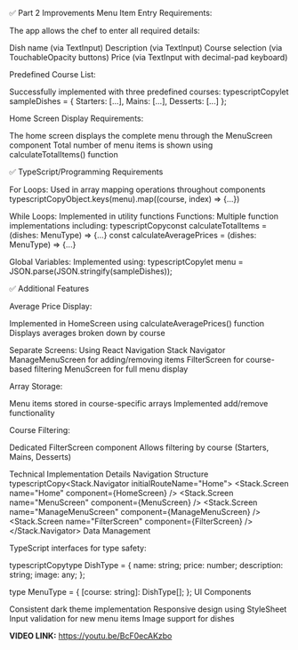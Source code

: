 ✅ Part 2 Improvements
Menu Item Entry Requirements:

The app allows the chef to enter all required details:

Dish name (via TextInput)
Description (via TextInput)
Course selection (via TouchableOpacity buttons)
Price (via TextInput with decimal-pad keyboard)

Predefined Course List:

Successfully implemented with three predefined courses:
typescriptCopylet sampleDishes = {
  Starters: [...],
  Mains: [...],
  Desserts: [...]
};


Home Screen Display Requirements:

The home screen displays the complete menu through the MenuScreen component
Total number of menu items is shown using calculateTotalItems() function

✅ TypeScript/Programming Requirements

For Loops: Used in array mapping operations throughout components
typescriptCopyObject.keys(menu).map((course, index) => {...})

While Loops: Implemented in utility functions
Functions: Multiple function implementations including:
typescriptCopyconst calculateTotalItems = (dishes: MenuType) => {...}
const calculateAveragePrices = (dishes: MenuType) => {...}

Global Variables: Implemented using:
typescriptCopylet menu = JSON.parse(JSON.stringify(sampleDishes));

✅ Additional Features

Average Price Display:

Implemented in HomeScreen using calculateAveragePrices() function
Displays averages broken down by course

Separate Screens:
Using React Navigation Stack Navigator
ManageMenuScreen for adding/removing items
FilterScreen for course-based filtering
MenuScreen for full menu display

Array Storage:

Menu items stored in course-specific arrays
Implemented add/remove functionality

Course Filtering:

Dedicated FilterScreen component
Allows filtering by course (Starters, Mains, Desserts)

Technical Implementation Details
Navigation Structure
typescriptCopy<Stack.Navigator initialRouteName="Home">
  <Stack.Screen name="Home" component={HomeScreen} />
  <Stack.Screen name="MenuScreen" component={MenuScreen} />
  <Stack.Screen name="ManageMenuScreen" component={ManageMenuScreen} />
  <Stack.Screen name="FilterScreen" component={FilterScreen} />
</Stack.Navigator>
Data Management

TypeScript interfaces for type safety:

typescriptCopytype DishType = {
  name: string;
  price: number;
  description: string;
  image: any;
};

type MenuType = {
  [course: string]: DishType[];
};
UI Components

Consistent dark theme implementation
Responsive design using StyleSheet
Input validation for new menu items
Image support for dishes

**VIDEO LINK:**
https://youtu.be/BcF0ecAKzbo 
